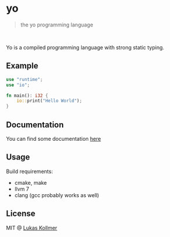 # yo
> the yo programming language

<br>

Yo is a compiled programming language with strong static typing.

## Example

```rust
use "runtime";
use "io";

fn main(): i32 {
    io::print("Hello World");
}
```


## Documentation
You can find some documentation [here](https://yo.lukaskollmer.me)


## Usage
Build requirements:
- cmake, make
- llvm 7
- clang (gcc probably works as well)


## License
MIT @ [Lukas Kollmer](https://lukaskollmer.me)
